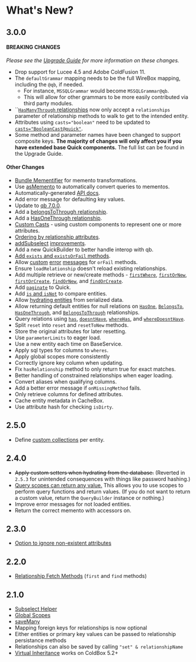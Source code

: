 # What's New?

## 3.0.0

#### **BREAKING CHANGES** <a id="breaking-changes"></a>

_Please see the_ [_Upgrade Guide_](upgrade-guide.md#3-0-0) _for more information on these changes._

* Drop support for Lucee 4.5 and Adobe ColdFusion 11.
* The `defaultGrammar` mapping needs to be the full WireBox mapping, including the `@qb`, if needed.
  * For instance, `MSSQLGrammar` would become `MSSQLGrammar@qb`.
  * This will allow for other grammars to be more easily contributed via third party modules.
* \`\`[`HasManyThrough` relationships](guide-1/relationships/relationship-types/hasmanythrough.md) now only accept a `relationships` parameter of relationship methods to walk to get to the intended entity.
* Attributes using `casts="boolean"` need to be updated to [`casts="BooleanCast@quick"`](guide-1/getting-started/defining-an-entity.md#casts).
* Some method and parameter names have been changed to support composite keys.  **The majority of changes will only affect you if you have extended base Quick components.** The full list can be found in the Upgrade Guide.

####  **Other Changes** <a id="other-changes"></a>

* [Bundle Mementifier](guide-1/serialization.md) for memento transformations.
* Use [asMemento](guide-1/serialization.md#asmemento) to automatically convert queries to mementos.
* Automatically-generated [API docs](https://apidocs.ortussolutions.com/#/coldbox-modules/quick/).
* Add error message for defaulting key values.
* Update to [qb 7.0.0](https://qb.ortusbooks.com/).
* Add a [belongsToThrough relationship](guide-1/relationships/relationship-types/belongstothrough.md).
* Add a [HasOneThrough relationship](guide-1/relationships/relationship-types/hasonethrough.md).
* [Custom Casts](guide-1/getting-started/defining-an-entity.md#casts) - using custom components to represent one or more attributes.
* [Ordering by relationship attributes](guide-1/relationships/ordering-by-relationships.md).
* [addSubselect](guide-1/getting-started/query-scopes-and-subselects.md#subselects) [improvements](guide-1/getting-started/query-scopes-and-subselects.md#using-relationships-in-subselects).
* Add a new QuickBuilder to better handle interop with qb.
* [Add `exists` and `existsOrFail` methods](guide-1/getting-started/retrieving-entities.md#existsorfail).
* Allow [custom](guide-1/getting-started/retrieving-entities.md#existsorfail) [error](guide-1/getting-started/retrieving-entities.md#firstorfail) [messages](guide-1/getting-started/retrieving-entities.md#findorfail) for `orFail` methods.
* Ensure `loadRelationship` doesn't reload existing relationships.
* Add multiple retrieve or new/create methods - [`firstWhere`](guide-1/getting-started/retrieving-entities.md#firstwhere), [`firstOrNew`](guide-1/getting-started/retrieving-entities.md#firstornew), [`firstOrCreate`](guide-1/getting-started/retrieving-entities.md#firstorcreate), [`findOrNew`](guide-1/getting-started/retrieving-entities.md#findornew), and [`findOrCreate`](guide-1/getting-started/retrieving-entities.md#findorcreate).
* Add [`paginate`](guide-1/getting-started/retrieving-entities.md#paginate) to Quick.
* Add [`is` and `isNot`](guide-1/getting-started/defining-an-entity.md#comparing-entities) to compare entities.
* Allow [hydrating entities](guide-1/getting-started/retrieving-entities.md#hydrate) from serialized data.
* Allow returning default entities for null relations on [`HasOne`](guide-1/relationships/relationship-types/hasone.md#withdefault), [`BelongsTo`](guide-1/relationships/relationship-types/belongsto.md#withdefault), [`HasOneThrough`](guide-1/relationships/relationship-types/hasonethrough.md#withdefault), and [`BelongsToThrough`](guide-1/relationships/relationship-types/belongstothrough.md#withdefault) relationships.
* Query relations using [`has`](guide-1/relationships/querying-relationships.md#has), [`doesntHave`](guide-1/relationships/querying-relationships.md#doesnthave), [`whereHas`](guide-1/relationships/querying-relationships.md#wherehas), and [`whereDoesntHave`](guide-1/relationships/querying-relationships.md#wheredoesnthave).
* Split `reset` into `reset` and `resetToNew` methods.
* Store the original attributes for later resetting.
* Use `parameterLimits` to eager load.
* Use a new entity each time on BaseService.
* Apply sql types for columns to `wheres`.
* Apply global scopes more consistently
* Correctly ignore key column when updating.
* Fix `hasRelationship` method to only return true for exact matches.
* Better handling of constrained relationships when eager loading.
* Convert aliases when qualifying columns.
* Add a better error message if `onMissingMethod` fails.
* Only retrieve columns for defined attributes.
* Cache entity metadata in CacheBox.
* Use attribute hash for checking `isDirty`.

## 2.5.0

* Define [custom collections](guide-1/collections.md) per entity.

## 2.4.0

* ~~Apply custom setters when hydrating from the database.~~ \(Reverted in `2.5.3` for unintended consequences with things like password hashing.\)
* [Query scopes can return any value.](guide-1/getting-started/query-scopes-and-subselects.md#scopes-that-return-values)  This allows you to use scopes to perform query functions and return values.  \(If you do not want to return a custom value, return the `QueryBuilder` instance or nothing.\)
* Improve error messages for not loaded entities.
* Return the correct memento with accessors on.

## 2.3.0

* [Option to ignore non-existent attributes](guide-1/getting-started/updating-existing-entities.md#update)

## 2.2.0

* [Relationship Fetch Methods](guide-1/relationships/retrieving-relationships.md) \(`first` and `find` methods\)

## 2.1.0

* [Subselect Helper](guide-1/getting-started/query-scopes-and-subselects.md#subselects)
* [Global Scopes](guide-1/getting-started/query-scopes-and-subselects.md#global-scopes)
* [saveMany](guide-1/relationships/relationship-types/hasmany.md#saveMany)
* Mapping foreign keys for relationships is now optional
* Either entities or primary key values can be passed to relationship persistance methods
* Relationships can also be saved by calling `"set" & relationshipName`
* [Virtual Inheritance](guide-1/getting-started/defining-an-entity.md) works on ColdBox 5.2+

